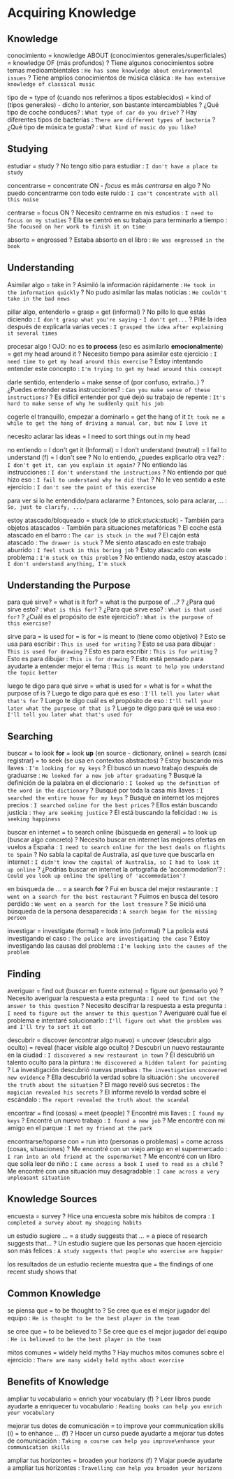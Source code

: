 # Acquiring Knowledge

## Knowledge

conocimiento
    = knowledge ABOUT (conocimientos generales/superficiales)
    = knowledge OF (más profundos)
    ? Tiene algunos conocimientos sobre temas medioambientales : `He has some knowledge about environmental issues`
    ? Tiene amplios conocimientos de música clásica : `He has extensive knowledge of classical music`

tipo de
    = type of (cuando nos referimos a tipos establecidos)
    = kind of (tipos generales)
        - dicho lo anterior, son bastante intercambiables
    ? ¿Qué tipo de coche conduces? : `What type of car do you drive?`
    ? Hay diferentes tipos de bacterias : `There are different types of bacteria`
    ? ¿Qué tipo de música te gusta? : `What kind of music do you like?`

## Studying

estudiar = study
    ? No tengo sitio para estudiar : `I don't have a place to study`

concentrarse = concentrate ON
    - _focus_ es más _centrarse_ en algo
    ? No puedo concentrarme con todo este ruido : `I can't concentrate with all this noise`

centrarse = focus ON
    ? Necesito centrarme en mis estudios : `I need to focus on my studies`
    ? Ella se centró en su trabajo para terminarlo a tiempo : `She focused on her work to finish it on time`

absorto = engrossed
    ? Estaba absorto en el libro : `He was engrossed in the book`

## Understanding

Asimilar algo
    = take in
    ? Asimiló la información rápidamente : `He took in the information quickly`
    ? No pudo asimilar las malas noticias : `He couldn't take in the bad news`

pillar algo, entenderlo
    = grasp
    = get (informal)
    ? No pillo lo que estás diciendo : `I don't grasp what you're saying` - `I don't get...`
    ? Pillé la idea después de explicarla varias veces : `I grasped the idea after explaining it several times`

procesar algo
    ! OJO: no es **to process** (eso es asimilarlo **emocionalmente**)
    = get my head around it
    ? Necesito tiempo para asimilar este ejercicio : `I need time to get my head around this exercise`
    ? Estoy intentando entender este concepto : `I'm trying to get my head around this concept`

darle sentido, entenderlo
    = make sense of (por confuso, extraño..)
    ? ¿Puedes entender estas instrucciones? : `Can you make sense of these instructions?`
    ? Es difícil entender por qué dejó su trabajo de repente : `It's hard to make sense of why he suddenly quit his job`

cogerle el tranquillo, empezar a dominarlo = get the hang of it `It took me a while to get the hang of driving a manual car, but now I love it`

necesito aclarar las ideas
    = I need to sort things out in my head

no entiendo
    = I don't get it (Informal)
    = I don't understand (neutral)
    = I fail to understand (f)
    = I don't see
    ? No lo entiendo, ¿puedes explicarlo otra vez? : `I don't get it, can you explain it again?`
    ? No entiendo las instrucciones : `I don't understand the instructions`
    ? No entiendo por qué hizo eso : `I fail to understand why he did that`
    ? No le veo sentido a este ejercicio : `I don't see the point of this exercise`

para ver si lo he entendido/para aclararme
    ? Entonces, solo para aclarar, ... : `So, just to clarify, ...`

estoy atascado/bloqueado
    = stuck (de _to stick:stuck:stuck_)
        - También para objetos atascados
        - También para situaciones metafóricas
    ? El coche está atascado en el barro : `The car is stuck in the mud`
    ? El cajón está atascado : `The drawer is stuck`
    ? Me siento atascado en este trabajo aburrido : `I feel stuck in this boring job`
    ? Estoy atascado con este problema : `I'm stuck on this problem`
    ? No entiendo nada, estoy atascado : `I don't understand anything, I'm stuck`


## Understanding the Purpose

para qué sirve?
    = what is it for?
    = what is the purpose of ...?
    ? ¿Para qué sirve esto? : `What is this for?`
    ? ¿Para qué sirve eso? : `What is that used for?`
    ? ¿Cuál es el propósito de este ejercicio? : `What is the purpose of this exercise?`

sirve para
    = is used for
    = is for
    = is meant to (tiene como objetivo)
    ? Esto se usa para escribir : `This is used for writing`
    ? Esto se usa para dibujar : `This is used for drawing`
    ? Esto es para escribir : `This is for writing`
    ? Esto es para dibujar : `This is for drawing`
    ? Esto está pensado para ayudarte a entender mejor el tema : `This is meant to help you understand the topic better`

luego te digo para qué sirve <x>
    = what <x> is used for
    = what <x> is for
    = what the purpose of <x> is
    ? Luego te digo para qué es eso : `I'll tell you later what that's for`
    ? Luego te digo cuál es el propósito de eso : `I'll tell your later what the purpose of that is`
    ? Luego te digo para qué se usa eso : `I'll tell you later what that's used for`


## Searching

buscar
    = to look **for** <sthing>
    = look **up** (en source - dictionary, online)
    = search (casi registrar)
    = to seek (se usa en contextos abstractos)
    ? Estoy buscando mis llaves : `I’m looking for my keys`
    ? Él buscó un nuevo trabajo después de graduarse : `He looked for a new job after graduating`
    ? Busqué la definición de la palabra en el diccionario : `I looked up the definition of the word in the dictionary`
    ? Busqué por toda la casa mis llaves : `I searched the entire house for my keys`
    ? Busqué en internet los mejores precios : `I searched online for the best prices`
    ? Ellos están buscando justicia : `They are seeking justice`
    ? Él está buscando la felicidad : `He is seeking happiness`

buscar en internet
    = to search online (búsqueda en general)
    = to look <thing> up (buscar algo concreto)
    ? Necesito buscar en internet las mejores ofertas en vuelos a España : `I need to search online for the best deals on flights to Spain`
    ? No sabía la capital de Australia, así que tuve que buscarla en internet : `I didn't know the capital of Australia, so I had to look it up online`
    ? ¿Podrías buscar en internet la ortografía de 'accommodation'? : `Could you look up online the spelling of 'accommodation'?`

en búsqueda de ... = a search **for**
    ? Fui en busca del mejor restaurante : `I went on a search for the best restaurant`
    ? Fuimos en busca del tesoro perdido : `We went on a search for the lost treasure`
    ? Se inició una búsqueda de la persona desaparecida : `A search began for the missing person`

investigar
    = investigate (formal)
    = look into (informal)
    ? La policía está investigando el caso : `The police are investigating the case`
    ? Estoy investigando las causas del problema : `I'm looking into the causes of the problem`

## Finding

averiguar
    = find out (buscar en fuente externa)
    = figure out (pensarlo yo)
    ? Necesito averiguar la respuesta a esta pregunta : `I need to find out the answer to this question`
    ? Necesito descifrar la respuesta a esta pregunta : `I need to figure out the answer to this question`
    ? Averiguaré cuál fue el problema e intentaré solucionarlo : `I'll figure out what the problem was and I'll try to sort it out`

descubrir
    = discover (encontrar algo nuevo)
    = uncover (descubrir algo oculto)
    = reveal (hacer visible algo oculto)
    ? Descubrí un nuevo restaurante en la ciudad : `I discovered a new restaurant in town`
    ? Él descubrió un talento oculto para la pintura : `He discovered a hidden talent for painting`
    ? La investigación descubrió nuevas pruebas : `The investigation uncovered new evidence`
    ? Ella descubrió la verdad sobre la situación : `She uncovered the truth about the situation`
    ? El mago reveló sus secretos : `The magician revealed his secrets`
    ? El informe reveló la verdad sobre el escándalo : `The report revealed the truth about the scandal`

encontrar
    = find (cosas)
    = meet (people)
    ? Encontré mis llaves : `I found my keys`
    ? Encontré un nuevo trabajo : `I found a new job`
    ? Me encontré con mi amigo en el parque : `I met my friend at the park`


encontrarse/toparse con
    = run into (personas o problemas)
    = come across (cosas, situaciones)
    ? Me encontré con un viejo amigo en el supermercado : `I ran into an old friend at the supermarket`
    ? Me encontré con un libro que solía leer de niño : `I came across a book I used to read as a child`
    ? Me encontré con una situación muy desagradable : `I came across a very unpleasant situation`

## Knowledge Sources

encuesta = survey
    ? Hice una encuesta sobre mis hábitos de compra : `I completed a survey about my shopping habits`

un estudio sugiere ...
    = a study suggests that ...
    = a piece of research suggests that...
    ? Un estudio sugiere que las personas que hacen ejercicio son más felices : `A study suggests that people who exercise are happier`

los resultados de un estudio reciente muestra que
    = the findings of one recent study shows that

## Common Knowledge

se piensa que
    = to be thought to
    ? Se cree que es el mejor jugador del equipo : `He is thought to be the best player in the team`

se cree que
    = to be believed to
    ? Se cree que es el mejor jugador del equipo : `He is believed to be the best player in the team`

mitos comunes = widely held myths
    ? Hay muchos mitos comunes sobre el ejercicio : `There are many widely held myths about exercise`

## Benefits of Knowledge

ampliar tu vocabulario
    = enrich your vocabulary (f)
    ? Leer libros puede ayudarte a enriquecer tu vocabulario : `Reading books can help you enrich your vocabulary`

mejorar tus dotes de comunicación
    = to improve your communication skills (i)
    = to enhance ... (f)
    ? Hacer un curso puede ayudarte a mejorar tus dotes de comunicación : `Taking a course can help you improve\enhance your communication skills`

ampliar tus horizontes
    = broaden your horizons (f)
    ? Viajar puede ayudarte a ampliar tus horizontes : `Travelling can help you broaden your horizons`
